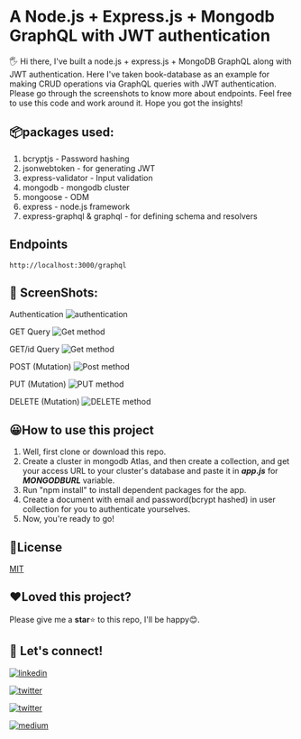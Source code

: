 
  

# A Node.js + Express.js + Mongodb GraphQL with JWT authentication

  

  

  

🖐 Hi there, I've built a node.js + express.js + MongoDB GraphQL along with JWT authentication. Here I've taken book-database as an example for making CRUD operations via GraphQL queries with JWT authentication. Please go through the screenshots to know more about endpoints. Feel free to use this code and work around it. Hope you got the insights!

  ## 📦packages used:

 1. bcryptjs - Password hashing
 2. jsonwebtoken - for generating JWT
 3. express-validator - Input validation
 4. mongodb - mongodb cluster
 5. mongoose - ODM
 6. express - node.js framework
 7. express-graphql & graphql - for defining schema and resolvers

## Endpoints

    http://localhost:3000/graphql
 

## 📸 ScreenShots:
Authentication
![authentication](https://images2.imgbox.com/86/26/9R7htj37_o.jpg)

GET Query
![Get method](https://images2.imgbox.com/f7/26/JQpbeo3l_o.jpg)


GET/id Query
![Get method](https://images2.imgbox.com/fd/31/VJl8ojL7_o.jpg)

POST (Mutation)
![Post method](https://images2.imgbox.com/c6/fa/DB8qAkaw_o.jpg)


PUT (Mutation)
![PUT method](https://images2.imgbox.com/f3/0a/5YH17hCQ_o.jpg)


DELETE (Mutation)
![DELETE method](https://images2.imgbox.com/d4/aa/qF87x5U9_o.jpg)

## 😀How to use this project

1. Well, first clone or download this repo.
2. Create a cluster in mongodb Atlas, and then create a collection, and get your access URL to your cluster's database and paste it in ***app.js*** for ***MONGODBURL*** variable.
3. Run "npm install" to install dependent packages for the app.
4. Create a document with email and password(bcrypt hashed) in user collection for you to authenticate yourselves.
5. Now, you're ready to go!




## 📰License

  

[MIT](https://choosealicense.com/licenses/mit/)

  

  

## ❤️Loved this project?

Please give me a **star**⭐ to this repo, I'll be happy😊.

  

## 🔗 Let's connect!

  

  

  

[![linkedin](https://img.shields.io/badge/linkedin-0A66C2?style=for-the-badge&logo=linkedin&logoColor=white&style=plastic)](https://www.linkedin.com/in/hanoak/)

  

  

  

[![twitter](https://img.shields.io/badge/twitter-1DA1F2?style=for-the-badge&logo=twitter&logoColor=white&style=plastic)](https://twitter.com/_hanoak)

  

  

  

[![twitter](https://img.shields.io/badge/YouTube-red?style=for-the-badge&logo=youtube&logoColor=white&style=plastic)](https://www.youtube.com/channel/UCgqAS2Phb6DNyGD-8n7Jg-Q/?sub_confirmation=1)

  

  

  

[![medium](https://img.shields.io/badge/Medium-000?style=for-the-badge&logo=medium&logoColor=white&style=plastic)](https://medium.com/@hanoak)